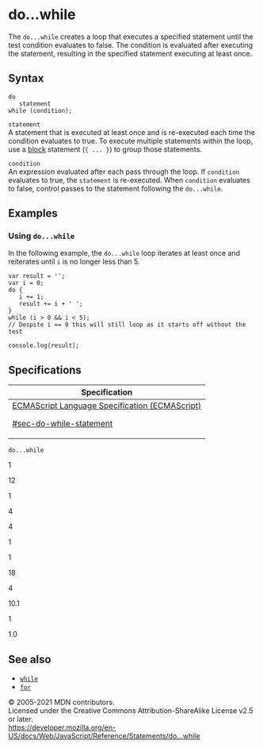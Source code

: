 # do...while

The `do...while` creates a loop that executes a specified statement until the test condition evaluates to false. The condition is evaluated after executing the statement, resulting in the specified statement executing at least once.

## Syntax

    do
       statement
    while (condition);

`statement`  
A statement that is executed at least once and is re-executed each time the condition evaluates to true. To execute multiple statements within the loop, use a [block](block) statement (`{ ... }`) to group those statements.

`condition`  
An expression evaluated after each pass through the loop. If `condition` evaluates to true, the `statement` is re-executed. When `condition` evaluates to false, control passes to the statement following the `do...while`.

## Examples

### Using `do...while`

In the following example, the `do...while` loop iterates at least once and reiterates until `i` is no longer less than 5.

    var result = '';
    var i = 0;
    do {
       i += 1;
       result += i + ' ';
    }
    while (i > 0 && i < 5);
    // Despite i == 0 this will still loop as it starts off without the test

    console.log(result);

## Specifications

<table><thead><tr class="header"><th>Specification</th></tr></thead><tbody><tr class="odd"><td><a href="https://tc39.es/ecma262/#sec-do-while-statement">ECMAScript Language Specification (ECMAScript) 
<br/>

<span class="small">#sec-do-while-statement</span></a></td></tr></tbody></table>

`do...while`

1

12

1

4

4

1

1

18

4

10.1

1

1.0

## See also

-   [`while`](while)
-   [`for`](for)

© 2005-2021 MDN contributors.  
Licensed under the Creative Commons Attribution-ShareAlike License v2.5 or later.  
<a href="https://developer.mozilla.org/en-US/docs/Web/JavaScript/Reference/Statements/do...while" class="_attribution-link">https://developer.mozilla.org/en-US/docs/Web/JavaScript/Reference/Statements/do...while</a>
